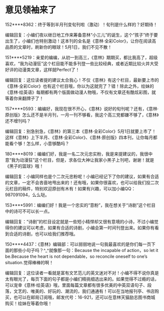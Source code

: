 # 意见领袖来了

152****8362：终于等到半月刊变旬刊啦（激动）！旬刊是什么样的？好期待！ 

编辑回复：小编们夜以继日地工作来筹备意林“小三儿”的诞生，这个“孩子”终于要出生了，小编们也特别激动！这本刊的全名是《意林·全彩Color》，让你在阅读高品质的文章时，刷新你的眼球！5月1日，我们不见不散！ 

151****5219：亲爱的编编，从初一到高三，《意林》期期买，都比我高了，超级喜欢，“我为动漫狂”这个栏目能不能多刊登一些比较经典，或者近期比较火并大受好评的动漫类文章，这样就Perfect了！ 

编辑回复：这位读者提的建议太合我心！不仅《意林》有这个栏目，最新要上市的《意林·全彩Color》也有这个栏目哦，你以为这就完了？错！除此之外，绘妹的《意林·绘英语》每期都有两个版面做动漫人物哦，不仅有文章还有酷炫彩图，就等着你来翻牌子了！ 

157****0593：编编好，我现在很不开心，《意林》说好的旬刊呢？还有，《意林·原创版》怎么还不是半月刊，一月一刊不够看，我这个高三党都嫌不够了，《意林》还不增刊吗？ 

编辑回复：别急别急，《意林》的第三本《意林·全彩Color》5月1日就要上市了！这样《意林》上下半月、《意林·全彩Color》、《意林·原创版》四本刊，让你每月都能看个够！怎么样，小意够酷吗？ 

180****8019：编编们好，我是一名二次元忠实粉，我是来提建议的，我很中意“我为动漫狂”这个栏目，但是，求各位大神让我家小黑子上刊吧，谢谢！就是《黑子的篮球》哦！ 

编辑回复：小编同样也是个二次元忠粉呢！小编已经记下了你的建议，如果有合适的文章，一定不会吝啬地甩出来的！还有哦，如果你很喜欢，也可以给我们投二次元栏目的稿件，特别欢迎原创有木有！如果有兴趣，可以加小编QQ：987091094，么么哒。 

153****5991：编编们好！我是一个忠实的“意粉”，我在想关于“诗剧”这个栏目中的诗可不可以长一点。 

编辑回复：“诗剧”的栏目设定就是一些短小精悍却又很有意境的小诗，不过小编觉得你的建议可以考虑，如果有合适的诗剧，小编会第一时间刊登出来。如果你有看到合适的诗剧，也可以给我们推荐哦。 

150****4437：《意林》编辑部：可以弱弱地说一句我最喜欢的是你们每一页下面的那些小句子吗？^_^就像那一句：Because the incapable of action，so let it be.Because the heart is not dependable，so reconcile oneself to one’s situation.觉得棒棒的啊！ 

编辑回复：这位读者一看就是富有文艺范儿的英文迷对不对！小编不得不说你真是太有眼光了，每页下面的句子都是小编们精挑细选出来的。如果觉得不过瘾的话，可以宠幸《意林·绘英语》哦，里面每篇文章都有很多优美的中英双语句子、段落，文艺的、唯美的、好玩的、潮流的，我们通通有！可以在当地报刊亭、书店购买，也可以在邮局订阅哦，邮发代号：16-921，还可以在意林天猫励志图书商城购买！绘妹在等着你哦！